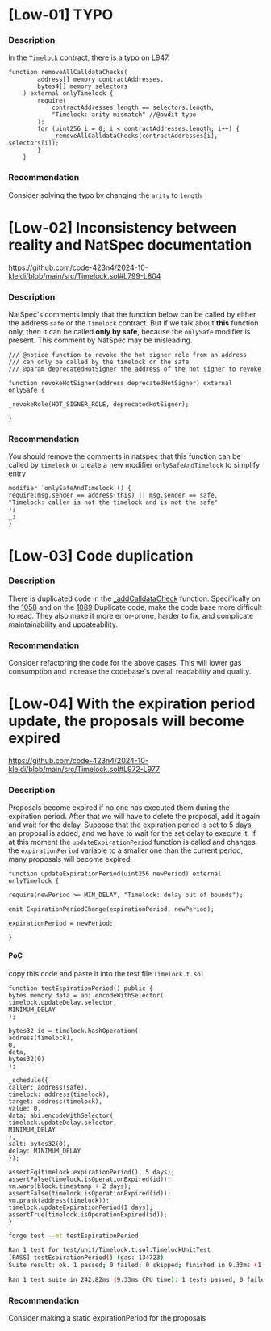 # [Low-01] TYPO 

### Description 
In the `Timelock` contract, there is a typo on [L947](https://github.com/code-423n4/2024-10-kleidi/blob/main/src/Timelock.sol#L947).
```solidity 
function removeAllCalldataChecks(
        address[] memory contractAddresses,
        bytes4[] memory selectors
    ) external onlyTimelock {
        require(
            contractAddresses.length == selectors.length,
            "Timelock: arity mismatch" //@audit typo 
        );
        for (uint256 i = 0; i < contractAddresses.length; i++) {
            _removeAllCalldataChecks(contractAddresses[i], selectors[i]);
        }
    }
```
### Recommendation
Consider solving the typo by changing the `arity` to `length`

# [Low-02] Inconsistency between reality and NatSpec documentation  

https://github.com/code-423n4/2024-10-kleidi/blob/main/src/Timelock.sol#L799-L804
### Description 
 NatSpec's comments imply that the function below can be called by either the address `safe` or the `Timelock` contract. But if we talk about **this** function only, then it can be called **only by safe**, because the `onlySafe` modifier is present. This comment by NatSpec may be misleading.

```solidity 
/// @notice function to revoke the hot signer role from an address
/// can only be called by the timelock or the safe
/// @param deprecatedHotSigner the address of the hot signer to revoke

function revokeHotSigner(address deprecatedHotSigner) external onlySafe {

_revokeRole(HOT_SIGNER_ROLE, deprecatedHotSigner);

}
```

### Recommendation
You should remove the comments in natspec that this function can be called by `timelock` or create a new modifier `onlySafeAndTimelock` to simplify entry
```solidity 
modifier `onlySafeAndTimelock`() {
require(msg.sender == address(this) || msg.sender == safe,
"Timelock: caller is not the timelock and is not the safe"
);
_;
}
```

# [Low-03] Code duplication  

### Description 

There is duplicated code in the [_addCalldataCheck](https://github.com/code-423n4/2024-10-kleidi/blob/main/src/Timelock.sol#L1034-L1155) function.
Specifically on the [1058](https://github.com/code-423n4/2024-10-kleidi/blob/main/src/Timelock.sol#L1058-L1060)
and on the [1089](https://github.com/code-423n4/2024-10-kleidi/blob/main/src/Timelock.sol#L1089-L1090)
Duplicate code, make the code base more difficult to read. They also make it more error-prone, harder to fix, and complicate maintainability and updateability.
### Recommendation
Consider refactoring the code for the above cases. This will lower gas consumption and increase the codebase's overall readability and quality.

# [Low-04] With the expiration period update, the proposals will become expired

https://github.com/code-423n4/2024-10-kleidi/blob/main/src/Timelock.sol#L972-L977
### Description 
Proposals become expired if no one has executed them during the expiration period. After that we will have to delete the proposal, add it again and wait for the delay.  Suppose that the expiration period is set to 5 days, an proposal is added, and we have to wait for the set delay to execute it. If at this moment the `updateExpirationPeriod` function is called and changes the `expirationPeriod` variable to a smaller one than the current period, many proposals will become expired.
```solidity 
function updateExpirationPeriod(uint256 newPeriod) external onlyTimelock {

require(newPeriod >= MIN_DELAY, "Timelock: delay out of bounds");

emit ExpirationPeriodChange(expirationPeriod, newPeriod);

expirationPeriod = newPeriod;

}
```

#### PoC
copy this code and paste it into the test file `Timelock.t.sol` 

```solidity 
function testEspirationPeriod() public {
bytes memory data = abi.encodeWithSelector(
timelock.updateDelay.selector,
MINIMUM_DELAY
);

bytes32 id = timelock.hashOperation(
address(timelock),
0,
data,
bytes32(0)
);

_schedule({
caller: address(safe),
timelock: address(timelock),
target: address(timelock),
value: 0,
data: abi.encodeWithSelector(
timelock.updateDelay.selector,
MINIMUM_DELAY
),
salt: bytes32(0),
delay: MINIMUM_DELAY
});

assertEq(timelock.expirationPeriod(), 5 days);
assertFalse(timelock.isOperationExpired(id));
vm.warp(block.timestamp + 2 days);
assertFalse(timelock.isOperationExpired(id));
vm.prank(address(timelock));
timelock.updateExpirationPeriod(1 days);
assertTrue(timelock.isOperationExpired(id));
}
```

```bash 
forge test --mt testEspirationPeriod

Ran 1 test for test/unit/Timelock.t.sol:TimelockUnitTest
[PASS] testEspirationPeriod() (gas: 134723)
Suite result: ok. 1 passed; 0 failed; 0 skipped; finished in 9.33ms (1.47ms CPU time)

Ran 1 test suite in 242.82ms (9.33ms CPU time): 1 tests passed, 0 failed, 0 skipped (1 total tests)
```
### Recommendation
Consider making a static expirationPeriod for the proposals 